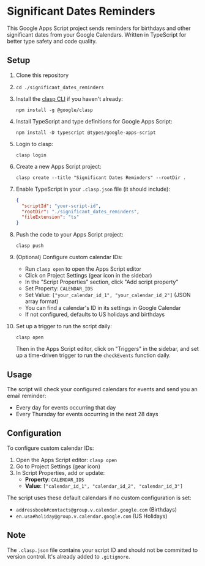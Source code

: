 # Significant Dates Reminders

This Google Apps Script project sends reminders for birthdays and other significant dates from your Google Calendars. Written in TypeScript for better type safety and code quality.

## Setup

1. Clone this repository
1. `cd ./significant_dates_reminders`
2. Install the [clasp CLI](https://github.com/google/clasp) if you haven't already:
   ```
   npm install -g @google/clasp
   ```
3. Install TypeScript and type definitions for Google Apps Script:
   ```
   npm install -D typescript @types/google-apps-script
   ```
4. Login to clasp:
   ```
   clasp login
   ```
5. Create a new Apps Script project:
   ```
   clasp create --title "Significant Dates Reminders" --rootDir .
   ```
6. Enable TypeScript in your `.clasp.json` file (it should include):
   ```json
   {
     "scriptId": "your-script-id",
     "rootDir": "./significant_dates_reminders",
     "fileExtension": "ts"
   }
   ```
7. Push the code to your Apps Script project:
   ```
   clasp push
   ```
6. (Optional) Configure custom calendar IDs:
   - Run `clasp open` to open the Apps Script editor
   - Click on Project Settings (gear icon in the sidebar)
   - In the "Script Properties" section, click "Add script property"
   - Set Property: `CALENDAR_IDS`
   - Set Value: `["your_calendar_id_1", "your_calendar_id_2"]` (JSON array format)
   - You can find a calendar's ID in its settings in Google Calendar
   - If not configured, defaults to US holidays and birthdays

7. Set up a trigger to run the script daily:
   ```
   clasp open
   ```
   Then in the Apps Script editor, click on "Triggers" in the sidebar, and set up a time-driven trigger to run the `checkEvents` function daily.

## Usage

The script will check your configured calendars for events and send you an email reminder:
- Every day for events occurring that day
- Every Thursday for events occurring in the next 28 days

## Configuration

To configure custom calendar IDs:

1. Open the Apps Script editor: `clasp open`
2. Go to Project Settings (gear icon)
3. In Script Properties, add or update:
   - **Property**: `CALENDAR_IDS`
   - **Value**: `["calendar_id_1", "calendar_id_2", "calendar_id_3"]`

The script uses these default calendars if no custom configuration is set:
- `addressbook#contacts@group.v.calendar.google.com` (Birthdays)
- `en.usa#holiday@group.v.calendar.google.com` (US Holidays)

## Note

The `.clasp.json` file contains your script ID and should not be committed to version control. It's already added to `.gitignore`.
